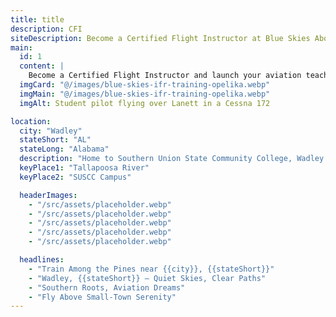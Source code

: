 ```yaml
---
title: title
description: CFI
siteDescription: Become a Certified Flight Instructor at Blue Skies Above in Lannet, Alabama. Build flight hours, inspire new pilots, and advance your aviation career with expert training. Enroll today!
main:
  id: 1
  content: |
    Become a Certified Flight Instructor and launch your aviation teaching career at Blue Skies Above in Lannet, Alabama - training the next generation of pilots.
  imgCard: "@/images/blue-skies-ifr-training-opelika.webp"
  imgMain: "@/images/blue-skies-ifr-training-opelika.webp"
  imgAlt: Student pilot flying over Lanett in a Cessna 172

location:
  city: "Wadley"
  stateShort: "AL"
  stateLong: "Alabama"
  description: "Home to Southern Union State Community College, Wadley offers a small-town environment ideal for immersive flight training."
  keyPlace1: "Tallapoosa River"
  keyPlace2: "SUSCC Campus"

  headerImages:
    - "/src/assets/placeholder.webp"
    - "/src/assets/placeholder.webp"
    - "/src/assets/placeholder.webp"
    - "/src/assets/placeholder.webp"
    - "/src/assets/placeholder.webp"

  headlines:
    - "Train Among the Pines near {{city}}, {{stateShort}}"
    - "Wadley, {{stateShort}} – Quiet Skies, Clear Paths"
    - "Southern Roots, Aviation Dreams"
    - "Fly Above Small-Town Serenity"
---
```

